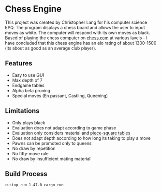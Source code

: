 # Chess Engine

This project was created by Christopher Lang for his computer science EPQ.
The program displays a chess board and allows the user to input moves as white. The computer will respond with its own moves as black. Based of playing the chess computer on [chess.com](https://www.chess.com/home) at various lavels - I have concluded that this chess engine has an elo rating of about 1300-1500 (its about as good as an average club player).

## Features
- Easy to use GUI
- Max depth of 7
- Endgame tables
- Alpha beta pruning
- Special moves (En passant, Castling, Queening)

## Limitations
- Only plays black
- Evaluation does not adapt according to game phase
- Evaluation only considers material and [piece-square tables](https://www.chessprogramming.org/Piece-Square_Tables)
- Does not adapt depth according to how long its taking to play a move
- Pawns can be promoted only to queens
- No draw by repetition
- No fifty-move rule
- No draw by insufficient mating material

## Build Process
```
rustup run 1.47.0 cargo run
```
